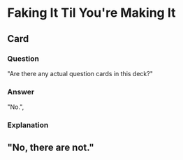 # Faking It Til You're Making It

## Card 
### Question
"Are there any actual question cards in this deck?"
### Answer
"No.",
### Explanation
"No, there are not."
---